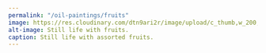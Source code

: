 ```yaml
---
permalink: "/oil-paintings/fruits"
image: https://res.cloudinary.com/dtn9ari2r/image/upload/c_thumb,w_200,g_face/v1533736841/oils/fruits.jpg
alt-image: Still life with fruits.
caption: Still life with assorted fruits.
---
```


